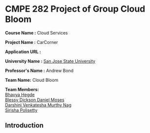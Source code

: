# CMPE 282 Project of Group Cloud Bloom
<b>Course Name :</b> Cloud Services

<b>Project Name  :</b> CarCorner 

<b>Application URL :</b> 

<b>University Name :</b> [San Jose State University](https://www.sjsu.edu/)



<b>Professor's Name :</b> Andrew Bond

<b>Team Name:</b> Cloud Bloom

<b>Team Members:</b> <br/>
[Bhavya Hegde](www.linkedin.com/in/bhavya-hegde-145b9b123)<br/>
[Blessy Dickson Daniel Moses](https://www.linkedin.com/in/blessy-dickson-348a31133/) <br/>
[Darshini Venkatesha Murthy Nag](https://www.linkedin.com/in/darshini-venkatesha-murthy-nag-90052756/)<br/>
[Sirisha Polisetty](https://www.linkedin.com/in/sirishapolisetty/)<br/>

## Introduction


